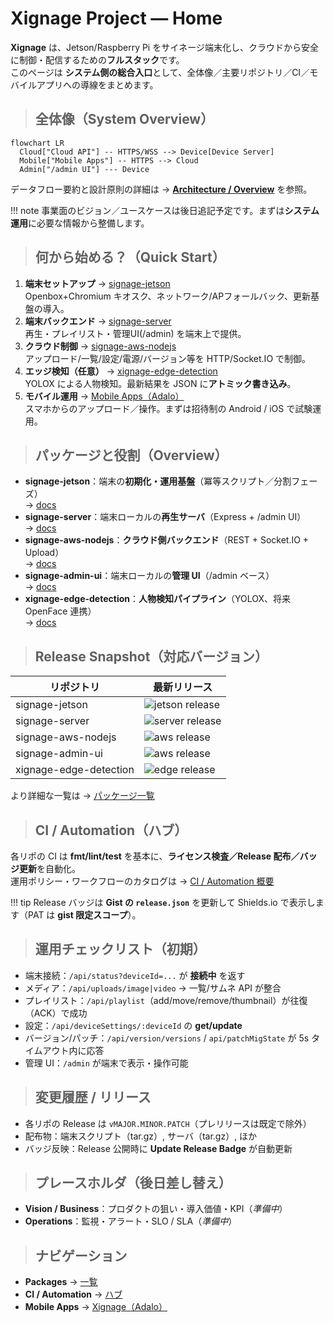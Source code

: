 # Xignage Project — Home

**Xignage** は、Jetson/Raspberry Pi をサイネージ端末化し、クラウドから安全に制御・配信するための**フルスタック**です。  
このページは **システム側の総合入口**として、全体像／主要リポジトリ／CI／モバイルアプリへの導線をまとめます。

> ## **全体像（System Overview）**

```mermaid
flowchart LR
  Cloud["Cloud API"] -- HTTPS/WSS --> Device[Device Server]
  Mobile["Mobile Apps"] -- HTTPS --> Cloud
  Admin["/admin UI"] --- Device
```

データフロー要約と設計原則の詳細は → **[Architecture / Overview](architecture/index.md)** を参照。

!!! note
    事業面のビジョン／ユースケースは後日追記予定です。まずは**システム運用**に必要な情報から整備します。

> ## **何から始める？（Quick Start）**

1. **端末セットアップ** → [signage-jetson](packages/signage-jetson/index.md)  
   Openbox+Chromium キオスク、ネットワーク/APフォールバック、更新基盤の導入。
2. **端末バックエンド** → [signage-server](packages/signage-server/index.md)  
   再生・プレイリスト・管理UI(/admin) を端末上で提供。
3. **クラウド制御** → [signage-aws-nodejs](packages/signage-aws-nodejs/index.md)  
   アップロード/一覧/設定/電源/バージョン等を HTTP/Socket.IO で制御。
4. **エッジ検知（任意）** → [xignage-edge-detection](packages/xignage-edge-detection/index.md)  
   YOLOX による人物検知。最新結果を JSON に**アトミック書き込み**。
5. **モバイル運用** → [Mobile Apps（Adalo）](apps/xignage-adalo/index.md)  
   スマホからのアップロード／操作。まずは招待制の Android / iOS で試験運用。

> ## **パッケージと役割（Overview）**

- **signage-jetson**：端末の**初期化・運用基盤**（冪等スクリプト／分割フェーズ）  
  → [docs](packages/signage-jetson/index.md)
- **signage-server**：端末ローカルの**再生サーバ**（Express + /admin UI）  
  → [docs](packages/signage-server/index.md)
- **signage-aws-nodejs**：**クラウド側バックエンド**（REST + Socket.IO + Upload）  
  → [docs](packages/signage-aws-nodejs/index.md)
- **signage-admin-ui**：端末ローカルの**管理 UI**（/admin ベース）  
  → [docs](packages/signage-admin-ui/index.md)
- **xignage-edge-detection**：**人物検知パイプライン**（YOLOX、将来 OpenFace 連携）  
  → [docs](packages/xignage-edge-detection/index.md)

> ## **Release Snapshot（対応バージョン）**

| リポジトリ | 最新リリース |
|---|---|
| signage-jetson | ![jetson release](https://img.shields.io/endpoint?url=https://gist.githubusercontent.com/tstaisyu/40271dea8a63ebab71581040513f8c65/raw/release.json) |
| signage-server | ![server release](https://img.shields.io/endpoint?url=https://gist.githubusercontent.com/tstaisyu/a9ce1df53155fdd317c7dd187484f962/raw/release.json) |
| signage-aws-nodejs | ![aws release](https://img.shields.io/endpoint?url=https://gist.githubusercontent.com/tstaisyu/fa0ef309b6ec63a98575c4240ef71060/raw/release.json) |
| signage-admin-ui | ![aws release](https://img.shields.io/endpoint?url=https://gist.githubusercontent.com/tstaisyu/c9cc9ce63045816467e89c8ab2b1d935/raw/signage-admin-ui-release.json) |
| xignage-edge-detection | ![edge release](https://img.shields.io/endpoint?url=https://gist.githubusercontent.com/tstaisyu/df371596145fa5085864d05995656de6/raw/release.json) |

より詳細な一覧は → [パッケージ一覧](packages/index.md)

> ## **CI / Automation（ハブ）**

各リポの CI は **fmt/lint/test** を基本に、**ライセンス検査／Release 配布／バッジ更新**を自動化。  
運用ポリシー・ワークフローのカタログは → [CI / Automation 概要](ci/index.md)

!!! tip
    Release バッジは **Gist の `release.json`** を更新して Shields.io で表示します（PAT は **gist 限定スコープ**）。

> ## **運用チェックリスト（初期）**

- 端末接続：`/api/status?deviceId=...` が **接続中** を返す  
- メディア：`/api/uploads/image|video` → 一覧/サムネ API が整合  
- プレイリスト：`/api/playlist`（add/move/remove/thumbnail）が往復（ACK）で成功  
- 設定：`/api/deviceSettings/:deviceId` の **get/update**  
- バージョン/パッチ：`/api/version/versions` / `api/patchMigState` が 5s タイムアウト内に応答  
- 管理 UI：`/admin` が端末で表示・操作可能

> ## **変更履歴 / リリース**

- 各リポの Release は `vMAJOR.MINOR.PATCH`（プレリリースは既定で除外）  
- 配布物：端末スクリプト（tar.gz）, サーバ（tar.gz）, ほか  
- バッジ反映：Release 公開時に **Update Release Badge** が自動更新

> ## **プレースホルダ（後日差し替え）**

- **Vision / Business**：プロダクトの狙い・導入価値・KPI（*準備中*）
- **Operations**：監視・アラート・SLO / SLA（*準備中*）

> ## **ナビゲーション**

- **Packages** → [一覧](packages/index.md)
- **CI / Automation** → [ハブ](ci/index.md)
- **Mobile Apps** → [Xignage（Adalo）](apps/xignage-adalo/index.md)
